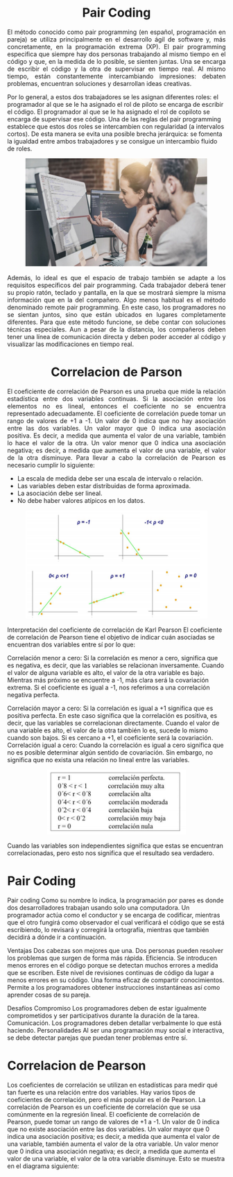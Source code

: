 <div align="center">
      <p> 
      <h1 style="">Pair Coding</h1>
       </p>    
</div>

<p style="text-align: justify;">
El método conocido como pair programming (en español, programación en pareja) se
utiliza principalmente en el desarrollo ágil de software y, más concretamente, en la
programación extrema (XP). El pair programming especifica que siempre hay dos
personas trabajando al mismo tiempo en el código y que, en la medida de lo posible, se
sienten juntas. Una se encarga de escribir el código y la otra de supervisar en tiempo real.
Al mismo tiempo, están constantemente intercambiando impresiones: debaten problemas,
encuentran soluciones y desarrollan ideas creativas.

Por lo general, a estos dos trabajadores se les asignan diferentes roles: el programador al
que se le ha asignado el rol de piloto se encarga de escribir el código. El programador al
que se le ha asignado el rol de copiloto se encarga de supervisar ese código. Una de las
reglas del pair programming establece que estos dos roles se intercambien con
regularidad (a intervalos cortos). De esta manera se evita una posible brecha jerárquica:
se fomenta la igualdad entre ambos trabajadores y se consigue un intercambio fluido de
roles.
</p>
<div align="center">
      <p> 
      <img alt="Clase_drawio" src="image.PNG" width=420 height=250>
       </p>    
   </div>

<p style="text-align: justify;">
Además, lo ideal es que el espacio de trabajo también se adapte a los requisitos
específicos del pair programming. Cada trabajador deberá tener su propio ratón, teclado y
pantalla, en la que se mostrará siempre la misma información que en la del compañero.
Algo menos habitual es el método denominado remote pair programming. En este caso,
los programadores no se sientan juntos, sino que están ubicados en lugares
completamente diferentes. Para que este método funcione, se debe contar con soluciones
técnicas especiales. Aun a pesar de la distancia, los compañeros deben tener una línea
de comunicación directa y deben poder acceder al código y visualizar las modificaciones
en tiempo real.
<p>

<div align="center">
      <p> <h1 style="">Correlacion de Parson</h1> </p>    
</div>

<p style="text-align: justify;">
El coeficiente de correlación de Pearson es una prueba que mide la relación estadística
entre dos variables continuas. Si la asociación entre los elementos no es lineal, entonces
el coeficiente no se encuentra representado adecuadamente.
El coeficiente de correlación puede tomar un rango de valores de +1 a -1. Un valor de 0
indica que no hay asociación entre las dos variables. Un valor mayor que 0 indica una
asociación positiva. Es decir, a medida que aumenta el valor de una variable, también lo
hace el valor de la otra. Un valor menor que 0 indica una asociación negativa; es decir, a
medida que aumenta el valor de una variable, el valor de la otra disminuye.
Para llevar a cabo la correlación de Pearson es necesario cumplir lo siguiente:

* La escala de medida debe ser una escala de intervalo o relación.
* Las variables deben estar distribuidas de forma aproximada.
* La asociación debe ser lineal.
* No debe haber valores atípicos en los datos.

<div align="center">
      <p> 
      <img alt="Clase_drawio" src="correlacion.PNG" width=420 height=250>
       </p>    
   </div>

 Interpretación del coeficiente de correlación de Karl Pearson
El coeficiente de correlación de Pearson tiene el objetivo de indicar cuán asociadas se
encuentran dos variables entre sí por lo que:

Correlación menor a cero: Si la correlación es menor a cero, significa que es negativa, es
decir, que las variables se relacionan inversamente.
Cuando el valor de alguna variable es alto, el valor de la otra variable es bajo. Mientras
más próximo se encuentre a -1, más clara será la covariación extrema. Si el coeficiente es
igual a -1, nos referimos a una correlación negativa perfecta.

Correlación mayor a cero: Si la correlación es igual a +1 significa que es positiva perfecta.
En este caso significa que la correlación es positiva, es decir, que las variables se
correlacionan directamente.
Cuando el valor de una variable es alto, el valor de la otra también lo es, sucede lo mismo
cuando son bajos. Si es cercano a +1, el coeficiente será la covariación.
Correlación igual a cero: Cuando la correlación es igual a cero significa que no es posible
determinar algún sentido de covariación. Sin embargo, no significa que no exista una
relación no lineal entre las variables.

<div align="center">
      <p> 
      <img alt="Clase_drawio" src="table.PNG" width=320 height=150>
       </p>    
   </div>
Cuando las variables son independientes significa que estas se encuentran
correlacionadas, pero esto nos significa que el resultado sea verdadero.
<p>
      
      
      
# Pair Coding
Pair coding
Como su nombre lo indica, la programación por pares es donde dos desarrolladores trabajan usando solo una computadora. Un programador actúa como el conductor y se encarga de codificar, mientras que el otro fungirá como observador el cual verificará el código que se está escribiendo, lo revisará y corregirá la ortografía, mientras que también decidirá a dónde ir a continuación.

Ventajas
Dos cabezas son mejores que una.
Dos personas pueden resolver los problemas que surgen de forma más rápida.
Eficiencia. 
Se introducen menos errores en el código porque se detectan muchos errores a medida que se escriben. Este nivel de revisiones continuas de código da lugar a menos errores en su código.
Una forma eficaz de compartir conocimientos. 
Permite a los programadores obtener instrucciones instantáneas así como aprender cosas de su pareja. 

Desafíos
Compromiso
Los programadores deben de estar igualmente comprometidos y ser participativos durante la duración de la tarea.
Comunicación. 
Los programadores deben detallar verbalmente lo que está haciendo.
Personalidades
Al ser una programación muy social e interactiva, se debe detectar parejas que puedan tener problemas entre sí.

# Correlacion de Pearson
Los coeficientes de correlación se utilizan en estadísticas para medir qué tan fuerte es una relación entre dos variables. Hay varios tipos de coeficientes de correlación, pero el más popular es el de Pearson. La correlación de Pearson es un coeficiente de correlación que se usa comúnmente en la regresión lineal. El coeficiente de correlación de Pearson, puede tomar un rango de valores de +1 a -1. Un valor de 0 indica que no existe asociación entre las dos variables. Un valor mayor que 0 indica una asociación positiva; es decir, a medida que aumenta el valor de una variable, también aumenta el valor de la otra variable. Un valor menor que 0 indica una asociación negativa; es decir, a medida que aumenta el valor de una variable, el valor de la otra variable disminuye. Esto se muestra en el diagrama siguiente:
